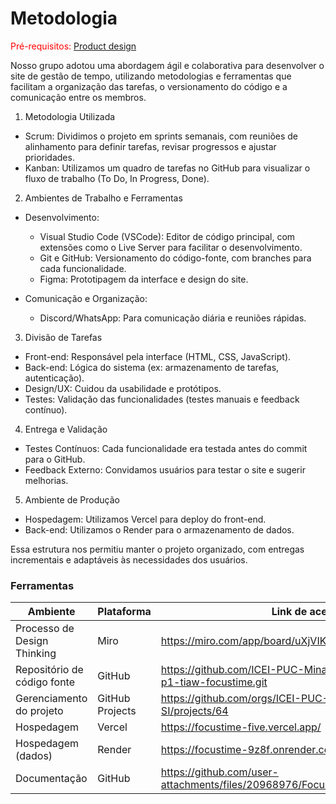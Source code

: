 
# Metodologia

<span style="color:red">Pré-requisitos: <a href="03-Product-desig"> Product design</a></span>

Nosso grupo adotou uma abordagem ágil e colaborativa para desenvolver o site de gestão de tempo, utilizando metodologias e ferramentas que facilitam a organização das tarefas, o versionamento do código e a comunicação entre os membros.  

1. Metodologia Utilizada
- Scrum: Dividimos o projeto em sprints semanais, com reuniões de alinhamento para definir tarefas, revisar progressos e ajustar prioridades.  
- Kanban: Utilizamos um quadro de tarefas no GitHub para visualizar o fluxo de trabalho (To Do, In Progress, Done).  

2. Ambientes de Trabalho e Ferramentas
- Desenvolvimento:
  - Visual Studio Code (VSCode): Editor de código principal, com extensões como o Live Server para facilitar o desenvolvimento.  
  - Git e GitHub: Versionamento do código-fonte, com branches para cada funcionalidade.  
  - Figma: Prototipagem da interface e design do site.  

- Comunicação e Organização:  
  - Discord/WhatsApp: Para comunicação diária e reuniões rápidas.

3. Divisão de Tarefas  
- Front-end: Responsável pela interface (HTML, CSS, JavaScript).  
- Back-end: Lógica do sistema (ex: armazenamento de tarefas, autenticação).  
- Design/UX: Cuidou da usabilidade e protótipos.  
- Testes: Validação das funcionalidades (testes manuais e feedback contínuo).  

4. Entrega e Validação  
- Testes Contínuos: Cada funcionalidade era testada antes do commit para o GitHub.  
- Feedback Externo: Convidamos usuários para testar o site e sugerir melhorias.  

5. Ambiente de Produção
- Hospedagem: Utilizamos Vercel para deploy do front-end.  
- Back-end: Utilizamos o Render para o armazenamento de dados.  

Essa estrutura nos permitiu manter o projeto organizado, com entregas incrementais e adaptáveis às necessidades dos usuários.

### Ferramentas

| Ambiente                    | Plataforma      | Link de acesso                                                                  |
|-----------------------------|-----------------|---------------------------------------------------------------------------------|
| Processo de Design Thinking | Miro            | https://miro.com/app/board/uXjVIK0FUV8=/                                        |
| Repositório de código fonte | GitHub          | https://github.com/ICEI-PUC-Minas-PBE-ADS-SI/2025-1-p1-tiaw-focustime.git       |
| Gerenciamento do projeto    | GitHub Projects | https://github.com/orgs/ICEI-PUC-Minas-PBE-ADS-SI/projects/64                   |
| Hospedagem                  | Vercel          | https://focustime-five.vercel.app/                                              |
| Hospedagem (dados)          | Render          | https://focustime-9z8f.onrender.com/                                            |
| Documentação                | GitHub          | https://github.com/user-attachments/files/20968976/FocusTime.-.Documentacao.pdf |
